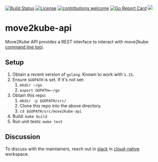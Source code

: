 [![Build Status](https://travis-ci.org/konveyor/move2kube-api.svg?branch=master)](https://travis-ci.org/konveyor/move2kube-api)
[![License](http://img.shields.io/:license-apache-blue.svg)](http://www.apache.org/licenses/LICENSE-2.0.html)
[![contributions welcome](https://img.shields.io/badge/contributions-welcome-brightgreen.svg?style=flat)](https://github.com/konveyor/move2kube-api/pulls)
[![Go Report Card](https://goreportcard.com/badge/github.com/konveyor/move2kube-api)](https://goreportcard.com/report/github.com/konveyor/move2kube-api)
[<img src="http://img.shields.io/badge/slack-konveyor/move2kube-green.svg?logo=slack">](https://cloud-native.slack.com/archives/C01AJ5WCXGF)

# move2kube-api

Move2Kube API provides a REST interface to interact with move2kube [command line tool](https://github.com/konveyor/move2kube).

## Setup

1. Obtain a recent version of `golang`. Known to work with `1.15`.
1. Ensure `$GOPATH` is set. If it's not set:
   1. `mkdir ~/go`
   1. `export GOPATH=~/go`
1. Obtain this repo:
   1. `mkdir -p $GOPATH/src/`
   1. Clone this repo into the above directory.
   1. `cd $GOPATH/src/move2kube-api`
1. Build: `make build`
1. Run unit tests: `make test`

## Discussion

To discuss with the maintainers, reach out in [slack](https://cloud-native.slack.com/archives/C01AJ5WCXGF) in [cloud-native](https://slack.cncf.io/) workspace.
